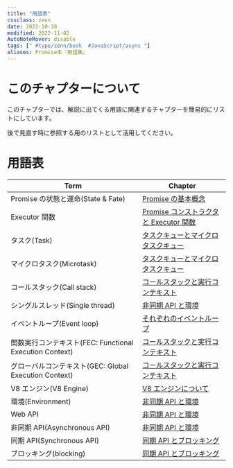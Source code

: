 ```yaml
---
title: "用語表"
cssclass: zenn
date: 2022-10-30
modified: 2022-11-02
AutoNoteMover: disable
tags: [" #type/zenn/book  #JavaScript/async "]
aliases: Promise本『用語集』
---
```


# このチャプターについて

このチャプターでは、解説に出てくる用語に関連するチャプターを簡易的にリストにしています。

後で見直す時に参照する用のリストとして活用してください。

# 用語表

Term | Chapter
---|---
Promise の状態と運命(State & Fate) | [Promise の基本概念](a-epasync-promise-basic-concept) |
Executor 関数 | [Promise コンストラクタと Executor 関数](3-epasync-promise-constructor-executor-func)
タスク(Task) | [タスクキューとマイクロタスクキュー](d-epasync-task-microtask-queues)
マイクロタスク(Microtask) | [タスクキューとマイクロタスクキュー](d-epasync-task-microtask-queues)
コールスタック(Call stack) | [コールスタックと実行コンテキスト](b-epasync-callstack-execution-context)
シングルスレッド(Single thread) | [非同期 API と環境](f-epasync-asynchronous-apis)
イベントループ(Event loop) | [それぞれのイベントループ](c-epasync-what-event-loop)
関数実行コンテキスト(FEC: Functional Execution Context) | [コールスタックと実行コンテキスト](b-epasync-callstack-execution-context)
グローバルコンテキスト(GEC: Global Execution Context) | [コールスタックと実行コンテキスト](b-epasync-callstack-execution-context)
V8 エンジン(V8 Engine) | [V8 エンジンについて](e-epasync-v8-engine)
環境(Environment) | [非同期 API と環境](f-epasync-asynchronous-apis)
Web API | [非同期 API と環境](f-epasync-asynchronous-apis)
非同期 API(Asynchronous API) | [非同期 API と環境](f-epasync-asynchronous-apis)
同期 API(Synchronous API) | [同期 API とブロッキング](f-epasync-synchronus-apis.md)
ブロッキング(blocking) | [同期 API とブロッキング](f-epasync-synchronus-apis.md)
